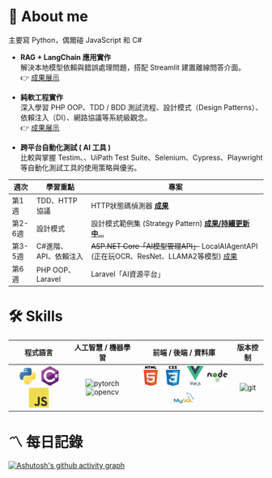 🧣 About me
======

主要寫 Python，偶爾碰 JavaScript 和 C#

- **RAG + LangChain 應用實作**  
  解決本地模型依賴與錯誤處理問題，搭配 Streamlit 建置離線問答介面。  
  👉 [成果展示](https://reedlin2002.github.io/2025/06/25/ollama/)

- **純軟工程實作**  
  深入學習 PHP OOP、TDD / BDD 測試流程、設計模式（Design Patterns）、依賴注入（DI）、網路協議等系統級觀念。  
  👉 [成果展示](https://reedlin2002.github.io/2025/07/19/LocalAIAgentAPI/)
  
- **跨平台自動化測試 ( AI 工具 )**  
  比較與掌握 Testim、、UiPath Test Suite、Selenium、Cypress、Playwright 等自動化測試工具的使用策略與優劣。

| 週次    | 學習重點            | 專案                      |
| ----- | --------------- | ----------------------- |
| 第1週   | TDD、HTTP協議      | HTTP狀態碼偵測器    **[成果](https://reedlin2002.github.io/2025/07/05/UrlHealthMonitor/)**       | 
| 第2-6週   | 設計模式            | 設計模式範例集 (Strategy Pattern) **[成果/持續更新中...](https://reedlin2002.github.io/2025/07/12/design-patterns/)**                 |
| 第3-5週 | C#進階、API、依賴注入   | ~~ASP.NET Core「AI模型管理API」~~  LocalAIAgentAPI (正在玩OCR、ResNet、LLAMA2等模型) [成果](https://reedlin2002.github.io/2025/07/19/LocalAIAgentAPI/) |
| 第6週   | PHP OOP、Laravel | Laravel「AI資源平台」         |


🛠️ Skills
======

| 程式語言 | 人工智慧 / 機器學習 | 前端 / 後端 / 資料庫 | 版本控制 |
| :--: | :--: | :--: | :--: |
| <img src="https://raw.githubusercontent.com/devicons/devicon/master/icons/python/python-original.svg" alt="python" width="40" height="40"/> <img src="https://raw.githubusercontent.com/devicons/devicon/master/icons/csharp/csharp-original.svg" alt="csharp" width="40" height="40"/> <img src="https://raw.githubusercontent.com/devicons/devicon/master/icons/javascript/javascript-original.svg" alt="javascript" width="40" height="40"/> | <img src="https://www.vectorlogo.zone/logos/pytorch/pytorch-icon.svg" alt="pytorch" width="40" height="40"/> <img src="https://www.vectorlogo.zone/logos/opencv/opencv-icon.svg" alt="opencv" width="40" height="40"/> | <img src="https://raw.githubusercontent.com/devicons/devicon/master/icons/html5/html5-original-wordmark.svg" alt="html5" width="40" height="40"/> <img src="https://raw.githubusercontent.com/devicons/devicon/master/icons/css3/css3-original-wordmark.svg" alt="css3" width="40" height="40"/> <img src="https://raw.githubusercontent.com/devicons/devicon/master/icons/vuejs/vuejs-original-wordmark.svg" alt="vuejs" width="40" height="40"/> <img src="https://raw.githubusercontent.com/devicons/devicon/master/icons/nodejs/nodejs-original-wordmark.svg" alt="nodejs" width="40" height="40"/> <img src="https://raw.githubusercontent.com/devicons/devicon/master/icons/mysql/mysql-original-wordmark.svg" alt="mysql" width="40" height="40"/> | <img src="https://www.vectorlogo.zone/logos/git-scm/git-scm-icon.svg" alt="git" width="40" height="40"/> |


〽️ 每日記錄
======  
[![Ashutosh's github activity graph](https://github-readme-activity-graph.vercel.app/graph?username=reedlin2002&theme=nord)](https://github.com/ashutosh00710/github-readme-activity-graph)  
